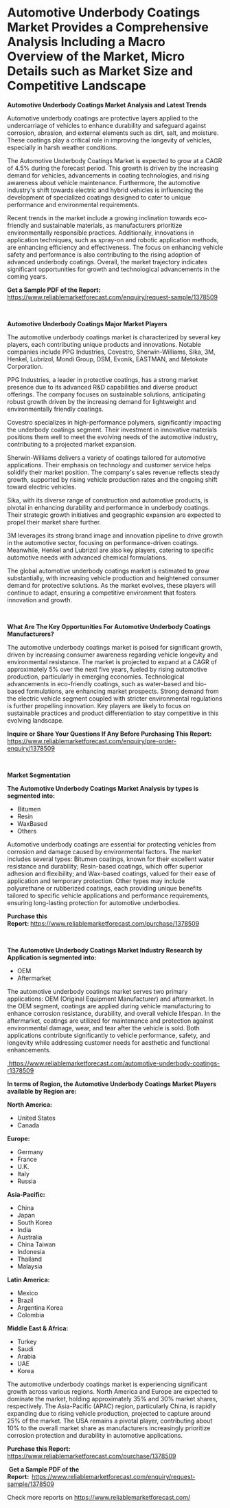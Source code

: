 <p><h1>Automotive Underbody Coatings Market Provides a Comprehensive Analysis Including a Macro Overview of the Market, Micro Details such as Market Size and Competitive Landscape</h1></p><p><strong>Automotive Underbody Coatings Market Analysis and Latest Trends</strong></p>
<p><p>Automotive underbody coatings are protective layers applied to the undercarriage of vehicles to enhance durability and safeguard against corrosion, abrasion, and external elements such as dirt, salt, and moisture. These coatings play a critical role in improving the longevity of vehicles, especially in harsh weather conditions.</p><p>The Automotive Underbody Coatings Market is expected to grow at a CAGR of 4.5% during the forecast period. This growth is driven by the increasing demand for vehicles, advancements in coating technologies, and rising awareness about vehicle maintenance. Furthermore, the automotive industry's shift towards electric and hybrid vehicles is influencing the development of specialized coatings designed to cater to unique performance and environmental requirements.</p><p>Recent trends in the market include a growing inclination towards eco-friendly and sustainable materials, as manufacturers prioritize environmentally responsible practices. Additionally, innovations in application techniques, such as spray-on and robotic application methods, are enhancing efficiency and effectiveness. The focus on enhancing vehicle safety and performance is also contributing to the rising adoption of advanced underbody coatings. Overall, the market trajectory indicates significant opportunities for growth and technological advancements in the coming years.</p></p>
<p><strong>Get a Sample PDF of the Report:&nbsp;</strong> <a href="https://www.reliablemarketforecast.com/enquiry/request-sample/1378509?utm_campaign=2516&utm_medium=2&utm_source=Github&utm_content=ia&utm_term=31032025&utm_id=automotive-underbody-coatings">https://www.reliablemarketforecast.com/enquiry/request-sample/1378509</a></p>
<p>&nbsp;</p>
<p><strong>Automotive Underbody Coatings Major Market Players</strong></p>
<p><p>The automotive underbody coatings market is characterized by several key players, each contributing unique products and innovations. Notable companies include PPG Industries, Covestro, Sherwin-Williams, Sika, 3M, Henkel, Lubrizol, Mondi Group, DSM, Evonik, EASTMAN, and Metokote Corporation.</p><p>PPG Industries, a leader in protective coatings, has a strong market presence due to its advanced R&D capabilities and diverse product offerings. The company focuses on sustainable solutions, anticipating robust growth driven by the increasing demand for lightweight and environmentally friendly coatings.</p><p>Covestro specializes in high-performance polymers, significantly impacting the underbody coatings segment. Their investment in innovative materials positions them well to meet the evolving needs of the automotive industry, contributing to a projected market expansion.</p><p>Sherwin-Williams delivers a variety of coatings tailored for automotive applications. Their emphasis on technology and customer service helps solidify their market position. The company's sales revenue reflects steady growth, supported by rising vehicle production rates and the ongoing shift toward electric vehicles.</p><p>Sika, with its diverse range of construction and automotive products, is pivotal in enhancing durability and performance in underbody coatings. Their strategic growth initiatives and geographic expansion are expected to propel their market share further.</p><p>3M leverages its strong brand image and innovation pipeline to drive growth in the automotive sector, focusing on performance-driven coatings. Meanwhile, Henkel and Lubrizol are also key players, catering to specific automotive needs with advanced chemical formulations.</p><p>The global automotive underbody coatings market is estimated to grow substantially, with increasing vehicle production and heightened consumer demand for protective solutions. As the market evolves, these players will continue to adapt, ensuring a competitive environment that fosters innovation and growth.</p></p>
<p>&nbsp;</p>
<p><strong>What Are The Key Opportunities For Automotive Underbody Coatings Manufacturers?</strong></p>
<p><p>The automotive underbody coatings market is poised for significant growth, driven by increasing consumer awareness regarding vehicle longevity and environmental resistance. The market is projected to expand at a CAGR of approximately 5% over the next five years, fueled by rising automotive production, particularly in emerging economies. Technological advancements in eco-friendly coatings, such as water-based and bio-based formulations, are enhancing market prospects. Strong demand from the electric vehicle segment coupled with stricter environmental regulations is further propelling innovation. Key players are likely to focus on sustainable practices and product differentiation to stay competitive in this evolving landscape.</p></p>
<p><strong>Inquire or Share Your Questions If Any Before Purchasing This Report:</strong> <a href="https://www.reliablemarketforecast.com/enquiry/pre-order-enquiry/1378509?utm_campaign=2516&utm_medium=2&utm_source=Github&utm_content=ia&utm_term=31032025&utm_id=automotive-underbody-coatings">https://www.reliablemarketforecast.com/enquiry/pre-order-enquiry/1378509</a></p>
<p>&nbsp;</p>
<p><strong>Market Segmentation</strong></p>
<p><strong>The Automotive Underbody Coatings Market Analysis by types is segmented into:</strong></p>
<p><ul><li>Bitumen</li><li>Resin</li><li>WaxBased</li><li>Others</li></ul></p>
<p><p>Automotive underbody coatings are essential for protecting vehicles from corrosion and damage caused by environmental factors. The market includes several types: Bitumen coatings, known for their excellent water resistance and durability; Resin-based coatings, which offer superior adhesion and flexibility; and Wax-based coatings, valued for their ease of application and temporary protection. Other types may include polyurethane or rubberized coatings, each providing unique benefits tailored to specific vehicle applications and performance requirements, ensuring long-lasting protection for automotive underbodies.</p></p>
<p><strong>Purchase this Report:&nbsp;</strong><a href="https://www.reliablemarketforecast.com/purchase/1378509?utm_campaign=2516&utm_medium=2&utm_source=Github&utm_content=ia&utm_term=31032025&utm_id=automotive-underbody-coatings">https://www.reliablemarketforecast.com/purchase/1378509</a></p>
<p>&nbsp;</p>
<p><strong>The Automotive Underbody Coatings Market Industry Research by Application is segmented into:</strong></p>
<p><ul><li>OEM</li><li>Aftermarket</li></ul></p>
<p><p>The automotive underbody coatings market serves two primary applications: OEM (Original Equipment Manufacturer) and aftermarket. In the OEM segment, coatings are applied during vehicle manufacturing to enhance corrosion resistance, durability, and overall vehicle lifespan. In the aftermarket, coatings are utilized for maintenance and protection against environmental damage, wear, and tear after the vehicle is sold. Both applications contribute significantly to vehicle performance, safety, and longevity while addressing customer needs for aesthetic and functional enhancements.</p></p>
<p><a href="https://www.reliablemarketforecast.com/automotive-underbody-coatings-r1378509?utm_campaign=2516&utm_medium=2&utm_source=Github&utm_content=ia&utm_term=31032025&utm_id=automotive-underbody-coatings">&nbsp;https://www.reliablemarketforecast.com/automotive-underbody-coatings-r1378509</a></p>
<p><strong>In terms of Region, the Automotive Underbody Coatings Market Players available by Region are:</strong></p>
<p>
    <p> <strong> North America: </strong>
        <ul>
            <li>United States</li>
            <li>Canada</li>
        </ul>
        </p> 
    <p> <strong> Europe: </strong>
        <ul>
            <li>Germany</li>
            <li>France</li>
            <li>U.K.</li>
            <li>Italy</li>
            <li>Russia</li>
        </ul>
        </p> 
    <p> <strong> Asia-Pacific: </strong>
        <ul>
            <li>China</li>
            <li>Japan</li>
            <li>South Korea</li>
            <li>India</li>
            <li>Australia</li>
            <li>China Taiwan</li>
            <li>Indonesia</li>
            <li>Thailand</li>
            <li>Malaysia</li>
        </ul>
        </p> 
    <p> <strong> Latin America: </strong>
        <ul>
            <li>Mexico</li>
            <li>Brazil</li>
            <li>Argentina Korea</li>
            <li>Colombia</li>
        </ul>
        </p> 
    <p> <strong> Middle East & Africa: </strong>
        <ul>
            <li>Turkey</li>
            <li>Saudi</li>
            <li>Arabia</li>
            <li>UAE</li>
            <li>Korea</li>
        </ul>
    </p>
    </p>
<p><p>The automotive underbody coatings market is experiencing significant growth across various regions. North America and Europe are expected to dominate the market, holding approximately 35% and 30% market shares, respectively. The Asia-Pacific (APAC) region, particularly China, is rapidly expanding due to rising vehicle production, projected to capture around 25% of the market. The USA remains a pivotal player, contributing about 10% to the overall market share as manufacturers increasingly prioritize corrosion protection and durability in automotive applications.</p></p>
<p><strong>Purchase this Report: </strong><a href="https://www.reliablemarketforecast.com/purchase/1378509?utm_campaign=2516&utm_medium=2&utm_source=Github&utm_content=ia&utm_term=31032025&utm_id=automotive-underbody-coatings">https://www.reliablemarketforecast.com/purchase/1378509</a></p>
<p>&nbsp;<strong>Get a Sample PDF of the Report:&nbsp;&nbsp;</strong><a href="https://www.reliablemarketforecast.com/enquiry/request-sample/1378509?utm_campaign=2516&utm_medium=2&utm_source=Github&utm_content=ia&utm_term=31032025&utm_id=automotive-underbody-coatings">https://www.reliablemarketforecast.com/enquiry/request-sample/1378509</a></p>
<p><strong></strong></p>
<p>Check more reports on <a href="https://www.reliablemarketforecast.com/?utm_campaign=2516&utm_medium=2&utm_source=Github&utm_content=ia&utm_term=31032025&utm_id=automotive-underbody-coatings">https://www.reliablemarketforecast.com/</a></p>